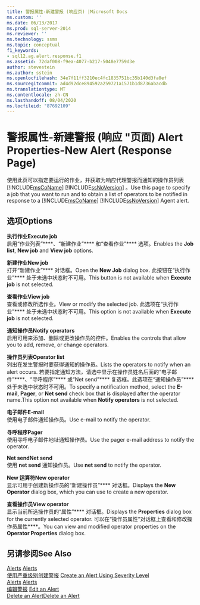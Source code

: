 ```yaml
---
title: 警报属性-新建警报 (响应页) |Microsoft Docs
ms.custom: ''
ms.date: 06/13/2017
ms.prod: sql-server-2014
ms.reviewer: ''
ms.technology: ssms
ms.topic: conceptual
f1_keywords:
- sql12.ag.alert.response.f1
ms.assetid: 72daf008-f9ea-4077-b217-5048e7759d3e
author: stevestein
ms.author: sstein
ms.openlocfilehash: 34e7f11ff3210ec4fc1835751bc35b140d3fa0ef
ms.sourcegitcommit: ad4d92dce894592a259721a1571b1d8736abacdb
ms.translationtype: MT
ms.contentlocale: zh-CN
ms.lasthandoff: 08/04/2020
ms.locfileid: "87692109"
---
```

# <a name="alert-properties-new-alert-response-page"></a><span data-ttu-id="7c0ad-102">警报属性-新建警报 (响应 "页面) </span><span class="sxs-lookup"><span data-stu-id="7c0ad-102">Alert Properties-New Alert (Response Page)</span></span>
  <span data-ttu-id="7c0ad-103">使用此页可以指定要运行的作业，并获取为响应代理警报而通知的操作员列表 [!INCLUDE[msCoName](../../includes/msconame-md.md)] [!INCLUDE[ssNoVersion](../../includes/ssnoversion-md.md)] 。</span><span class="sxs-lookup"><span data-stu-id="7c0ad-103">Use this page to specify a job that you want to run and to obtain a list of operators to be notified in response to a [!INCLUDE[msCoName](../../includes/msconame-md.md)] [!INCLUDE[ssNoVersion](../../includes/ssnoversion-md.md)] Agent alert.</span></span>  
  
## <a name="options"></a><span data-ttu-id="7c0ad-104">选项</span><span class="sxs-lookup"><span data-stu-id="7c0ad-104">Options</span></span>  
 <span data-ttu-id="7c0ad-105">**执行作业**</span><span class="sxs-lookup"><span data-stu-id="7c0ad-105">**Execute job**</span></span>  
 <span data-ttu-id="7c0ad-106">启用“作业列表”\*\*\*\*、“新建作业”\*\*\*\* 和“查看作业”\*\*\*\* 选项。</span><span class="sxs-lookup"><span data-stu-id="7c0ad-106">Enables the **Job list**, **New job** and **View job** options.</span></span>  
  
 <span data-ttu-id="7c0ad-107">**新建作业**</span><span class="sxs-lookup"><span data-stu-id="7c0ad-107">**New job**</span></span>  
 <span data-ttu-id="7c0ad-108">打开“新建作业”\*\*\*\* 对话框。</span><span class="sxs-lookup"><span data-stu-id="7c0ad-108">Open the **New Job** dialog box.</span></span> <span data-ttu-id="7c0ad-109">此按钮在“执行作业”\*\*\*\* 处于未选中状态时不可用。</span><span class="sxs-lookup"><span data-stu-id="7c0ad-109">This button is not available when **Execute job** is not selected.</span></span>  
  
 <span data-ttu-id="7c0ad-110">**查看作业**</span><span class="sxs-lookup"><span data-stu-id="7c0ad-110">**View job**</span></span>  
 <span data-ttu-id="7c0ad-111">查看或修改所选作业。</span><span class="sxs-lookup"><span data-stu-id="7c0ad-111">View or modify the selected job.</span></span> <span data-ttu-id="7c0ad-112">此选项在“执行作业”\*\*\*\* 处于未选中状态时不可用。</span><span class="sxs-lookup"><span data-stu-id="7c0ad-112">This option is not available when **Execute job** is not selected.</span></span>  
  
 <span data-ttu-id="7c0ad-113">**通知操作员**</span><span class="sxs-lookup"><span data-stu-id="7c0ad-113">**Notify operators**</span></span>  
 <span data-ttu-id="7c0ad-114">启用可用来添加、删除或更改操作员的控件。</span><span class="sxs-lookup"><span data-stu-id="7c0ad-114">Enables the controls that allow you to add, remove, or change operators.</span></span>  
  
 <span data-ttu-id="7c0ad-115">**操作员列表**</span><span class="sxs-lookup"><span data-stu-id="7c0ad-115">**Operator list**</span></span>  
 <span data-ttu-id="7c0ad-116">列出在发生警报时要获得通知的操作员。</span><span class="sxs-lookup"><span data-stu-id="7c0ad-116">Lists the operators to notify when an alert occurs.</span></span> <span data-ttu-id="7c0ad-117">若要指定通知方法，请选中显示在操作员姓名后面的“电子邮件”\*\*\*\*、“寻呼程序”\*\*\*\* 或“Net send”\*\*\*\* 复选框。此选项在“通知操作员”\*\*\*\* 处于未选中状态时不可用。</span><span class="sxs-lookup"><span data-stu-id="7c0ad-117">To specify a notification method, select the **E-mail**, **Pager**, or **Net send** check box that is displayed after the operator name.This option not available when **Notify operators** is not selected.</span></span>  
  
 <span data-ttu-id="7c0ad-118">**电子邮件**</span><span class="sxs-lookup"><span data-stu-id="7c0ad-118">**E-mail**</span></span>  
 <span data-ttu-id="7c0ad-119">使用电子邮件通知操作员。</span><span class="sxs-lookup"><span data-stu-id="7c0ad-119">Use e-mail to notify the operator.</span></span>  
  
 <span data-ttu-id="7c0ad-120">**寻呼程序**</span><span class="sxs-lookup"><span data-stu-id="7c0ad-120">**Pager**</span></span>  
 <span data-ttu-id="7c0ad-121">使用寻呼电子邮件地址通知操作员。</span><span class="sxs-lookup"><span data-stu-id="7c0ad-121">Use the pager e-mail address to notify the operator.</span></span>  
  
 <span data-ttu-id="7c0ad-122">**Net send**</span><span class="sxs-lookup"><span data-stu-id="7c0ad-122">**Net send**</span></span>  
 <span data-ttu-id="7c0ad-123">使用 **net send** 通知操作员。</span><span class="sxs-lookup"><span data-stu-id="7c0ad-123">Use **net send** to notify the operator.</span></span>  
  
 <span data-ttu-id="7c0ad-124">**New 运算符**</span><span class="sxs-lookup"><span data-stu-id="7c0ad-124">**New operator**</span></span>  
 <span data-ttu-id="7c0ad-125">显示可用于创建新操作员的“新建操作员”\*\*\*\* 对话框。</span><span class="sxs-lookup"><span data-stu-id="7c0ad-125">Displays the **New Operator** dialog box, which you can use to create a new operator.</span></span>  
  
 <span data-ttu-id="7c0ad-126">**查看操作员**</span><span class="sxs-lookup"><span data-stu-id="7c0ad-126">**View operator**</span></span>  
 <span data-ttu-id="7c0ad-127">显示当前所选操作员的“属性”\*\*\*\* 对话框。</span><span class="sxs-lookup"><span data-stu-id="7c0ad-127">Displays the **Properties** dialog box for the currently selected operator.</span></span> <span data-ttu-id="7c0ad-128">可以在“操作员属性”对话框上查看和修改操作员属性\*\*\*\*。</span><span class="sxs-lookup"><span data-stu-id="7c0ad-128">You can view and modified operator properties on the **Operator Properties** dialog box.</span></span>  
  
## <a name="see-also"></a><span data-ttu-id="7c0ad-129">另请参阅</span><span class="sxs-lookup"><span data-stu-id="7c0ad-129">See Also</span></span>  
 <span data-ttu-id="7c0ad-130">[Alerts](alerts.md) </span><span class="sxs-lookup"><span data-stu-id="7c0ad-130">[Alerts](alerts.md) </span></span>  
 <span data-ttu-id="7c0ad-131">[使用严重级别创建警报](create-an-alert-using-severity-level.md) </span><span class="sxs-lookup"><span data-stu-id="7c0ad-131">[Create an Alert Using Severity Level](create-an-alert-using-severity-level.md) </span></span>  
 <span data-ttu-id="7c0ad-132">[Alerts](alerts.md) </span><span class="sxs-lookup"><span data-stu-id="7c0ad-132">[Alerts](alerts.md) </span></span>  
 <span data-ttu-id="7c0ad-133">[编辑警报](edit-an-alert.md) </span><span class="sxs-lookup"><span data-stu-id="7c0ad-133">[Edit an Alert](edit-an-alert.md) </span></span>  
 [<span data-ttu-id="7c0ad-134">Delete an Alert</span><span class="sxs-lookup"><span data-stu-id="7c0ad-134">Delete an Alert</span></span>](delete-an-alert.md)  
  
  

